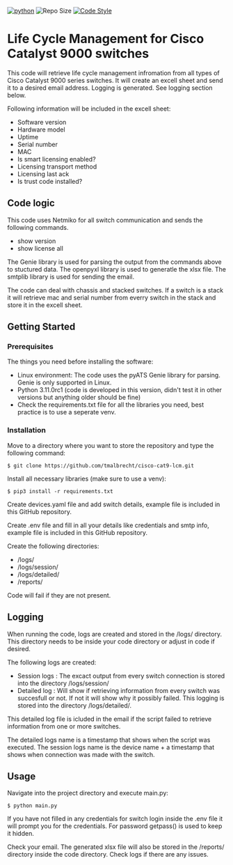 [![python](https://img.shields.io/badge/python-3.11-blue.svg)](https://www.python.org)
![Repo Size](https://img.shields.io/github/repo-size/Sulstice/global-chem)
[![Code Style](https://img.shields.io/badge/code%20style-black-000000.svg)](https://github.com/ambv/black)

# Life Cycle Management for Cisco Catalyst 9000 switches

This code will retrieve life cycle management infromation from all types of Cisco Catalyst 9000 series switches. It will create an excell sheet and send it to a desired email address. Logging is generated. See logging section below.


Following information will be included in the excell sheet:

  * Software version
  * Hardware model
  * Uptime
  * Serial number
  * MAC
  * Is smart licensing enabled?
  * Licensing transport method
  * Licensing last ack
  * Is trust code installed?

## Code logic

This code uses Netmiko for all switch communication and sends the following commands. 

  * show version
  * show license all

The Genie library is used for parsing the output from the commands above to stuctured data. The openpyxl library is used to generatle the xlsx file. The smtplib library is used for sending the email. 

The code can deal with chassis and stacked switches. If a switch is a stack it will retrieve mac and serial number from everry switch in the stack and store it in the excell sheet.

## Getting Started

### Prerequisites

The things you need before installing the software:

* Linux environment: The code uses the pyATS Genie library for parsing. Genie is only supported in Linux.
* Python 3.11.0rc1 (code is developed in this version, didn't test it in other versions but anything older should be fine)
* Check the requirements.txt file for all the libraries you need, best practice is to use a seperate venv.
  
### Installation

Move to a directory where you want to store the repository and type the following command:

```
$ git clone https://github.com/tmalbrecht/cisco-cat9-lcm.git
```

Install all necessary libraries (make sure to use a venv):

```
$ pip3 install -r requirements.txt
```

Create devices.yaml file and add switch details, example file is included in this GitHub repository.

Create .env file and fill in all your details like credentials and smtp info, example file is included in this GitHub repository.

Create the following directories:
  * /logs/
  * /logs/session/
  * /logs/detailed/
  * /reports/
    
Code will fail if they are not present.

## Logging

When running the code, logs are created and stored in the /logs/ directory. This directory needs to be inside your code directory or adjust in code if desired. 

The following logs are created:
  * Session logs : The excact output from every switch connection is stored into the directory /logs/session/
  * Detailed log : Will show if retrieving information from every switch was succesfull or not. If not it will show why it possibly failed. This logging is stored into the directory /logs/detailed/.

This detailed log file is icluded in the email if the script failed to retrieve information from one or more switches. 

The detailed logs name is a timestamp that shows when the script was executed. The session logs name is the device name + a timestamp that shows when connection was made with the switch.

## Usage

Navigate into the project directory and execute main.py:

```
$ python main.py
```

If you have not filled in any credentials for switch login inside the .env file it will prompt you for the credentials. For password getpass() is used to keep it hidden.

Check your email. The generated xlsx file will also be stored in the /reports/ directory inside the code directory. Check logs if there are any issues.




